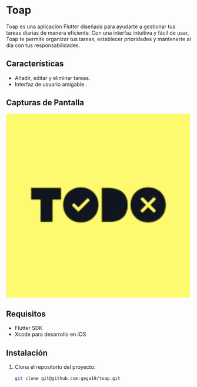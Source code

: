 # Toap

Toap es una aplicación Flutter diseñada para ayudarte a gestionar tus tareas diarias de manera eficiente. Con una interfaz intuitiva y fácil de usar, Toap te permite organizar tus tareas, establecer prioridades y mantenerte al día con tus responsabilidades.

## Características

- Añadir, editar y eliminar tareas.
- Interfaz de usuario amigable .

## Capturas de Pantalla

![Sin Tareas](assets/logo.png)

## Requisitos

- Flutter SDK
- Xcode para desarrollo en iOS

## Instalación

1. Clona el repositorio del proyecto:
   ```bash
   git clone git@github.com:gega19/toap.git
   ```
